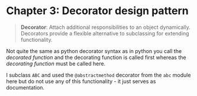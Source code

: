 # Chapter 3: Decorator design pattern

> **Decorator**: Attach additional responsibilities to an object dynamically. Decorators provide a flexible alternative to subclassing for extending functionality.

Not quite the same as python decorator syntax as in python you call the _decorated function_ and the decorating function is called first whereas the _decorating function_ must be called here.

I subclass `ABC` and used the `@abstractmethod` decorator from the `abc` module here but do not use any of this functionality - it just serves as documentation.